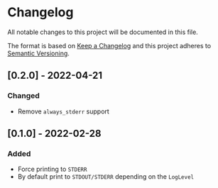 # Changelog

All notable changes to this project will be documented in this file.

The format is based on [Keep a Changelog](http://keepachangelog.com/en/1.0.0/)
and this project adheres to [Semantic Versioning](http://semver.org/spec/v2.0.0.html).

## [0.2.0] - 2022-04-21

### Changed

- Remove `always_stderr` support

## [0.1.0] - 2022-02-28

### Added

- Force printing to `STDERR`
- By default print to `STDOUT/STDERR` depending on the `LogLevel`

